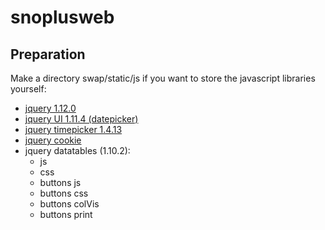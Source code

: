 # snoplusweb

## Preparation

Make a directory swap/static/js if you want to store the javascript
libraries yourself:
* [jquery 1.12.0](http://jquery.com/download/)
* [jquery UI 1.11.4 (datepicker)](http://jqueryui.com/)
* [jquery timepicker 1.4.13](https://plugins.jquery.com/jt.timepicker/)
* [jquery cookie](https://plugins.jquery.com/cookie/)
* jquery datatables (1.10.2):
  * js
  * css
  * buttons js
  * buttons css
  * buttons colVis
  * buttons print


